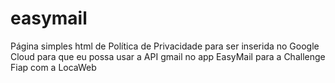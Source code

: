 # easymail
Página simples html de Política de Privacidade para ser inserida no Google Cloud para que eu possa usar a API gmail no app EasyMail para a Challenge Fiap com a LocaWeb
